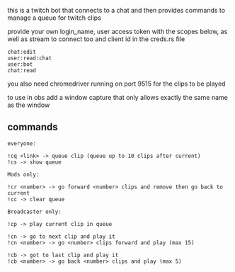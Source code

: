 this is a twitch bot that connects to a chat and then provides commands to manage a queue for twitch clips

provide your own login_name, user access token with the scopes below, as well as stream to connect too and client id in the creds.rs file
```
chat:edit
user:read:chat
user:bot
chat:read
```
you also need chromedriver running on port 9515 for the clips to be played

to use in obs add a window capture that only allows exactly the same name as the window

## commands

```
everyone:

!cq <link> -> queue clip (queue up to 10 clips after current)
!cs -> show queue

Mods only:

!cr <number> -> go forward <number> clips and remove then go back to current
!cc -> clear queue

Broadcaster only:

!cp -> play current clip in queue

!cn -> go to next clip and play it
!cn <number> -> go <number> clips forward and play (max 15)

!cb -> got to last clip and play it
!cb <number> -> go back <number> clips and play (max 5)
```